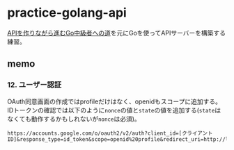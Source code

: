 # practice-golang-api

[APIを作りながら進むGo中級者への道](https://techbookfest.org/product/jXDAEU1dR53kbZkgtDm9zx?productVariantID=dvjtgpjw8VDTXNqKaanTVi)を元にGoを使ってAPIサーバーを構築する練習。

## memo
### 12. ユーザー認証
OAuth同意画面の作成ではprofileだけはなく、openidもスコープに追加する。  
IDトークンの確認では以下のように`nonce`の値と`state`の値を追加する(`state`はなくても動作するかもしれないが`nonce`は必須)。  
```
https://accounts.google.com/o/oauth2/v2/auth?client_id=[クライアントID]&response_type=id_token&scope=openid%20profile&redirect_uri=http://localhost:8080/callback&nonce=random_nonce_value&&state=random_state_value
```

